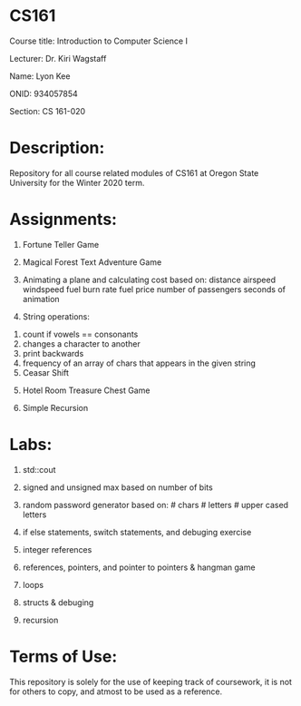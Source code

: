 # CS161
Course title: Introduction to Computer Science I

Lecturer: Dr. Kiri Wagstaff

Name: Lyon Kee

ONID: 934057854

Section: CS 161-020

# Description:

Repository for all course related modules of CS161 at Oregon State University for the Winter 2020 term.

# Assignments:

1) Fortune Teller Game

2) Magical Forest Text Adventure Game

3) Animating a plane and calculating cost based on:
distance
airspeed
windspeed
fuel burn rate
fuel price
number of passengers
seconds of animation

4) String operations:
1. count if vowels == consonants
2. changes a character to another
3. print backwards
4. frequency of an array of chars that appears in the given string
5. Ceasar Shift

5) Hotel Room Treasure Chest Game

6) Simple Recursion

# Labs:

1) std::cout

2) signed and unsigned max based on number of bits

3) random password generator based on:
\# chars
\# letters
\# upper cased letters

4) if else statements, switch statements, and debuging exercise

5) integer references

6) references, pointers, and pointer to pointers & hangman game

7) loops

8) structs & debuging

9) recursion

# Terms of Use:
This repository is solely for the use of keeping track of coursework, it is not for others to copy, and atmost to be used as a reference.
